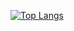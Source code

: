 [![Top Langs](https://github-readme-stats.vercel.app/api/top-langs/?username=kablouser)](https://github.com/anuraghazra/github-readme-stats)
